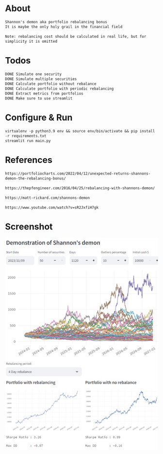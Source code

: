 
# About

    Shannon's demon aka portfolio rebalancing bonus
    It is maybe the only holy grail in the financial field

    Note: rebalancing cost should be calculated in real life, but for simplicity it is omitted


# Todos

    DONE Simulate one security
    DONE Simulate multiple securities
    DONE Calculate portfolio without rebalance
    DONE Calculate portfolio with periodic rebalancing
    DONE Extract metrics from portfolios
    DONE Make sure to use streamlit


# Configure & Run

    virtualenv -p python3.9 env && source env/bin/activate && pip install -r requirements.txt
    streamlit run main.py


# References

    https://portfoliocharts.com/2022/04/12/unexpected-returns-shannons-demon-the-rebalancing-bonus/

    https://thepfengineer.com/2016/04/25/rebalancing-with-shannons-demon/

    https://matt-rickard.com/shannons-demon

    https://www.youtube.com/watch?v=sR2JxfiH7gk
    

# Screenshot


![Shannon's Demon](images/shannon-demon.jpg)